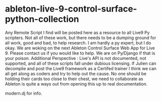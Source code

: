 ableton-live-9-control-surface-python-collection
================================================

Any Remote Script I find will be posted here as a resource to all Live9 Py scripters. Not all of these work, but there needs to be a dumping ground for all work, good and bad, to help research. I am hardly a py expert, but I do okay. We are woking on the next Ableton Control Surface Web App for Live 9. Please contact us if you would like to help. We are on Py/Django if that is your poison.  Additional Perspective : Live's API is not documented, not supported, and all of these scripts fall under dubious licensing.  If Julien can decomplie and post the Live9 framework as a Certifed trainer I think we can all get along as coders and try to help out the cause. No one should be holding their cards too close to their chest, we need to collaborate as Ableton is quite a ways out from opening this up to real documentation.  

modern.dj for info. 
